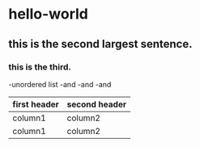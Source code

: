 # hello-world

## this is the second largest sentence.

### this is the third.

-unordered list
-and
-and
-and

| first header | second header |
|--------------|---------------|
|    column1   |    column2    |
|   column1    |   column2    |
